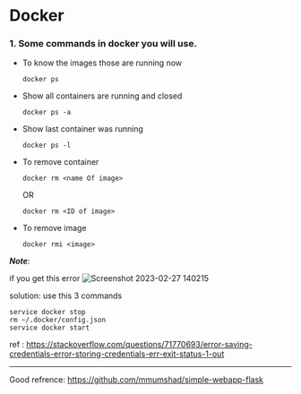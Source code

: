 # Docker

### 1. Some commands in docker you will use.

- To know the images those are running now
  ```
  docker ps
  ```
- Show all containers are running and closed
  ```
  docker ps -a
  ```
- Show last container was running 
  ```
  docker ps -l
  ```
  
- To remove container  
  ```
  docker rm <name Of image> 
  ```
    OR
  ```
  docker rm <ID of image> 
  ```
  
- To remove image  
  ```
  docker rmi <image> 
  ```
  
 ***Note***:
 
 if you get this error 
 ![Screenshot 2023-02-27 140215](https://user-images.githubusercontent.com/63751555/221559100-e44cdc44-bfa2-42da-9832-077140ac3ef7.png)
  
   solution: use this 3 commands
   ```
   service docker stop 
   rm ~/.docker/config.json 
   service docker start
   ```
   ref : https://stackoverflow.com/questions/71770693/error-saving-credentials-error-storing-credentials-err-exit-status-1-out
   
   ---
   Good refrence: https://github.com/mmumshad/simple-webapp-flask
   
   
  
 
  
